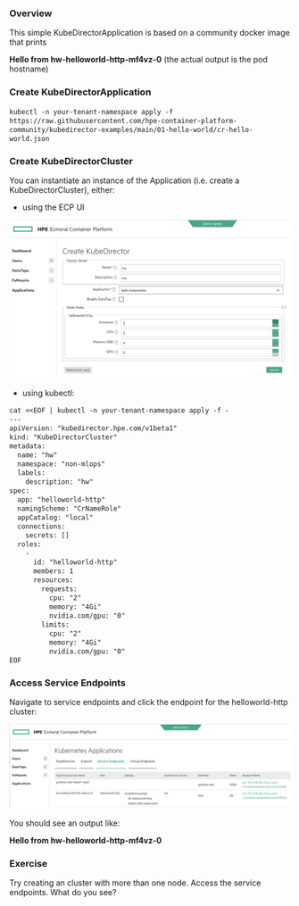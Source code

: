 ### Overview

This simple KubeDirectorApplication is based on a community docker image that prints

**Hello from hw-helloworld-http-mf4vz-0** (the actual output is the pod hostname)


### Create KubeDirectorApplication

```
kubectl -n your-tenant-namespace apply -f https://raw.githubusercontent.com/hpe-container-platform-community/kubedirector-examples/main/01-hello-world/cr-hello-world.json
```

### Create KubeDirectorCluster

You can instantiate an instance of the Application (i.e. create a KubeDirectorCluster), either:

- using the ECP UI

![Create KubeDirectorCluster](create_kubedirectorcluster.png)


- using kubectl:

```
cat <<EOF | kubectl -n your-tenant-namespace apply -f -
---
apiVersion: "kubedirector.hpe.com/v1beta1"
kind: "KubeDirectorCluster"
metadata: 
  name: "hw"
  namespace: "non-mlops"
  labels: 
    description: "hw"
spec: 
  app: "helloworld-http"
  namingScheme: "CrNameRole"
  appCatalog: "local"
  connections: 
    secrets: []
  roles: 
    - 
      id: "helloworld-http"
      members: 1
      resources: 
        requests: 
          cpu: "2"
          memory: "4Gi"
          nvidia.com/gpu: "0"
        limits: 
          cpu: "2"
          memory: "4Gi"
          nvidia.com/gpu: "0"
EOF
```

### Access Service Endpoints

Navigate to service endpoints and click the endpoint for the helloworld-http cluster:

![Access service endpoints](access_service_endpoints.png)

You should see an output like:

**Hello from hw-helloworld-http-mf4vz-0**

### Exercise

Try creating an cluster with more than one node.  Access the service endpoints.  What do you see?
